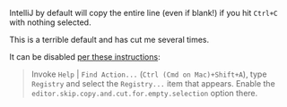 IntelliJ by default will copy the entire line (even if blank!) if you hit `Ctrl+C` with nothing selected.

This is a terrible default and has cut me several times.

It can be disabled [per these instructions](https://stackoverflow.com/a/32907749):

> Invoke `Help` | `Find Action...` (`Ctrl (Cmd on Mac)+Shift+A`), type `Registry` and select the `Registry...` item that appears. Enable the `editor.skip.copy.and.cut.for.empty.selection` option there.
